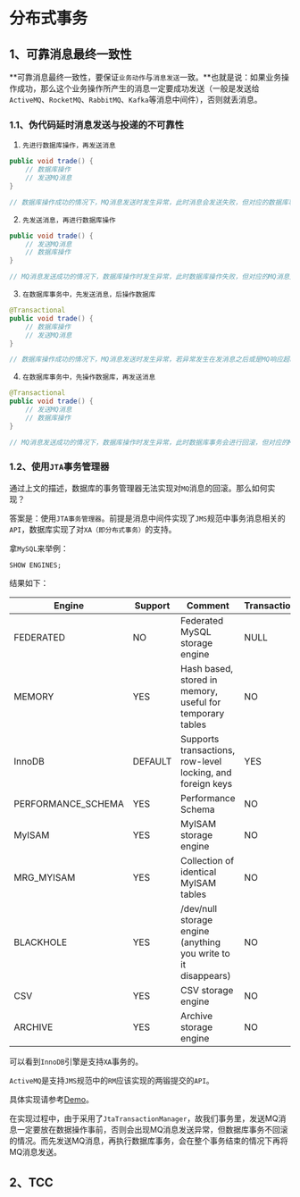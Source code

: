 # 分布式事务

## 1、可靠消息最终一致性

**可靠消息最终一致性，要保证`业务动作`与`消息发送`一致。**也就是说：如果业务操作成功，那么这个业务操作所产生的消息一定要成功发送（一般是发送给`ActiveMQ`、`RocketMQ`、`RabbitMQ`、`Kafka`等消息中间件），否则就丢消息。

### 1.1、伪代码延时消息发送与投递的不可靠性

1. `先进行数据库操作，再发送消息`
```java
public void trade() {
    // 数据库操作
    // 发送MQ消息
}

// 数据库操作成功的情况下，MQ消息发送时发生异常，此时消息会发送失败，但对应的数据库事务无法回滚
```
2. `先发送消息，再进行数据库操作`
```java
public void trade() {
    // 发送MQ消息
    // 数据库操作
}

// MQ消息发送成功的情况下，数据库操作时发生异常，此时数据库操作失败，但对应的MQ消息无法回滚
```
3. `在数据库事务中，先发送消息，后操作数据库`
```java
@Transactional
public void trade() {
    // 数据库操作
    // 发送MQ消息
}

// 数据库操作成功的情况下，MQ消息发送时发生异常，若异常发生在发消息之后或是MQ响应超时的异常，则对应的消息是可以成功发送的，但对应的数据库事务会发生回滚。
```
4. `在数据库事务中，先操作数据库，再发送消息`
```java
@Transactional
public void trade() {
    // 发送MQ消息
    // 数据库操作
}

// MQ消息发送成功的情况下，数据库操作时发生异常，此时数据库事务会进行回滚，但对应的MQ消息无法回滚，原因：数据库事务管理器并不能回滚MQ消息
```

### 1.2、使用`JTA`事务管理器

通过上文的描述，数据库的事务管理器无法实现对`MQ`消息的回滚。那么如何实现？

答案是：使用`JTA事务管理器`。前提是消息中间件实现了`JMS`规范中事务消息相关的`API`，数据库实现了对`XA（即分布式事务）`的支持。

拿`MySQL`来举例：

```mysql
SHOW ENGINES;
```
结果如下：

| Engine             | Support | Comment                                                        | Transactions | XA   | Savepoints |
|--------------------|---------|----------------------------------------------------------------|--------------|------|------------|
| FEDERATED          | NO      | Federated MySQL storage engine                                 | NULL         | NULL | NULL       |
| MEMORY             | YES     | Hash based, stored in memory, useful for temporary tables      | NO           | NO   | NO         |
| InnoDB             | DEFAULT | Supports transactions, row-level locking, and foreign keys     | YES          | YES  | YES        |
| PERFORMANCE_SCHEMA | YES     | Performance Schema                                             | NO           | NO   | NO         |
| MyISAM             | YES     | MyISAM storage engine                                          | NO           | NO   | NO         |
| MRG_MYISAM         | YES     | Collection of identical MyISAM tables                          | NO           | NO   | NO         |
| BLACKHOLE          | YES     | /dev/null storage engine (anything you write to it disappears) | NO           | NO   | NO         |
| CSV                | YES     | CSV storage engine                                             | NO           | NO   | NO         |
| ARCHIVE            | YES     | Archive storage engine                                         | NO           | NO   | NO         |

可以看到`InnoDB`引擎是支持`XA`事务的。

`ActiveMQ`是支持`JMS`规范中的`RM`应该实现的两锻提交的`API`。

具体实现请参考[Demo](https://github.com/fuyongde/goku/tree/master/atomikos-demo)。

在实现过程中，由于采用了`JtaTransactionManager`，故我们事务里，发送MQ消息一定要放在数据操作事前，否则会出现MQ消息发送异常，但数据库事务不回滚的情况。而先发送MQ消息，再执行数据库事务，会在整个事务结束的情况下再将MQ消息发送。


## 2、TCC

